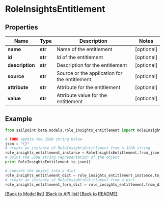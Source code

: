 # RoleInsightsEntitlement


## Properties
Name | Type | Description | Notes
------------ | ------------- | ------------- | -------------
**name** | **str** | Name of the entitlement | [optional] 
**id** | **str** | Id of the entitlement | [optional] 
**description** | **str** | Description for the entitlement | [optional] 
**source** | **str** | Source or the application for the entitlement | [optional] 
**attribute** | **str** | Attribute for the entitlement | [optional] 
**value** | **str** | Attribute value for the entitlement | [optional] 

## Example

```python
from sailpoint.beta.models.role_insights_entitlement import RoleInsightsEntitlement

# TODO update the JSON string below
json = "{}"
# create an instance of RoleInsightsEntitlement from a JSON string
role_insights_entitlement_instance = RoleInsightsEntitlement.from_json(json)
# print the JSON string representation of the object
print RoleInsightsEntitlement.to_json()

# convert the object into a dict
role_insights_entitlement_dict = role_insights_entitlement_instance.to_dict()
# create an instance of RoleInsightsEntitlement from a dict
role_insights_entitlement_form_dict = role_insights_entitlement.from_dict(role_insights_entitlement_dict)
```
[[Back to Model list]](../README.md#documentation-for-models) [[Back to API list]](../README.md#documentation-for-api-endpoints) [[Back to README]](../README.md)


